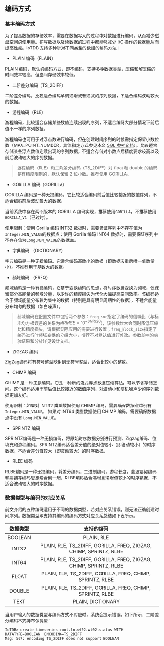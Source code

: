 <!--

    Licensed to the Apache Software Foundation (ASF) under one
    or more contributor license agreements.  See the NOTICE file
    distributed with this work for additional information
    regarding copyright ownership.  The ASF licenses this file
    to you under the Apache License, Version 2.0 (the
    "License"); you may not use this file except in compliance
    with the License.  You may obtain a copy of the License at
    
        http://www.apache.org/licenses/LICENSE-2.0
    
    Unless required by applicable law or agreed to in writing,
    software distributed under the License is distributed on an
    "AS IS" BASIS, WITHOUT WARRANTIES OR CONDITIONS OF ANY
    KIND, either express or implied.  See the License for the
    specific language governing permissions and limitations
    under the License.

-->

## 编码方式

### 基本编码方式

为了提高数据的存储效率，需要在数据写入的过程中对数据进行编码，从而减少磁盘空间的使用量。在写数据以及读数据的过程中都能够减少 I/O 操作的数据量从而提高性能。IoTDB 支持多种针对不同类型的数据的编码方法：

* PLAIN 编码（PLAIN）

PLAIN 编码，默认的编码方式，即不编码，支持多种数据类型，压缩和解压缩的时间效率较高，但空间存储效率较低。

* 二阶差分编码（TS_2DIFF）

二阶差分编码，比较适合编码单调递增或者递减的序列数据，不适合编码波动较大的数据。

* 游程编码（RLE）

游程编码，比较适合存储某些数值连续出现的序列，不适合编码大部分情况下前后值不一样的序列数据。

游程编码也可用于对浮点数进行编码，但在创建时间序列的时候需指定保留小数位数（MAX_POINT_NUMBER，具体指定方式参见本文 [SQL 参考文档](../Reference/SQL-Reference.md)）。比较适合存储某些浮点数值连续出现的序列数据，不适合存储对小数点后精度要求较高以及前后波动较大的序列数据。

> 游程编码（RLE）和二阶差分编码（TS_2DIFF）对 float 和 double 的编码是有精度限制的，默认保留 2 位小数。推荐使用 GORILLA。

* GORILLA 编码（GORILLA）

GORILLA 编码是一种无损编码，它比较适合编码前后值比较接近的数值序列，不适合编码前后波动较大的数据。

当前系统中存在两个版本的 GORILLA 编码实现，推荐使用`GORILLA`，不推荐使用`GORILLA_V1`（已过时）。

使用限制：使用 Gorilla 编码 INT32 数据时，需要保证序列中不存在值为`Integer.MIN_VALUE`的数据点；使用 Gorilla 编码 INT64 数据时，需要保证序列中不存在值为`Long.MIN_VALUE`的数据点。

* 字典编码 （DICTIONARY）

字典编码是一种无损编码。它适合编码基数小的数据（即数据去重后唯一值数量小）。不推荐用于基数大的数据。

* 频域编码 （FREQ）

频域编码是一种有损编码，它基于变换编码的思想，将时序数据变换为频域，仅保留部分高能量的频域分量，以少许的精度损失为代价大幅提高空间效率。该编码适合于频域能量分布较为集中的数据（特别是具有明显周期性的数据），不适合能量分布均匀的数据（如白噪声）。

> 频域编码在配置文件中包括两个参数：`freq_snr`指定了编码的信噪比（与标准均方根误差的关系为$NRMSE=10^{-SNR/20}$），该参数增大会同时降低压缩比和精度损失，请根据实际应用的需要进行设置；`freq_block_size`指定了编码进行时频域变换的分组大小，推荐不对默认值进行修改。参数影响的实验结果和分析详见设计文档。

* ZIGZAG 编码

ZigZag编码将有符号整型映射到无符号整型，适合比较小的整数。

* CHIMP 编码

CHIMP 是一种无损编码。它是一种新的流式浮点数据压缩算法，可以节省存储空间。这个编码适用于前后值比较接近的数值序列，对波动小和随机噪声少的序列数据更加友好。

使用限制：如果对 INT32 类型数据使用 CHIMP 编码，需要确保数据点中没有 `Integer.MIN_VALUE`。 如果对 INT64 类型数据使用 CHIMP 编码，需要确保数据点中没有 `Long.MIN_VALUE`。

* SPRINTZ 编码

SPRINTZ编码是一种无损编码，将原始时序数据分别进行预测、Zigzag编码、位填充和游程编码。SPRINTZ编码适合差分值的绝对值较小（即波动较小）的时序数据，不适合差分值较大（即波动较大）的时序数据。

* RLBE 编码

RLBE编码是一种无损编码，将差分编码，二进制编码，游程长度，斐波那契编码和拼接等编码思想结合到一起。RLBE编码适合递增且递增值较小的时序数据，不适合波动较大的时序数据。




### 数据类型与编码的对应关系

前文介绍的五种编码适用于不同的数据类型，若对应关系错误，则无法正确创建时间序列。数据类型与支持其编码的编码方式对应关系总结如下表所示。

| 数据类型 |                        支持的编码                        |
|:---------:|:-----------------------------------------------------------------:|
| BOOLEAN   |                            PLAIN, RLE                             |
| INT32     | PLAIN, RLE, TS_2DIFF, GORILLA, FREQ, ZIGZAG, CHIMP, SPRINTZ, RLBE |
| INT64     | PLAIN, RLE, TS_2DIFF, GORILLA, FREQ, ZIGZAG, CHIMP, SPRINTZ, RLBE |
| FLOAT     |     PLAIN, RLE, TS_2DIFF, GORILLA, FREQ, CHIMP, SPRINTZ, RLBE     |
| DOUBLE    |     PLAIN, RLE, TS_2DIFF, GORILLA, FREQ, CHIMP, SPRINTZ, RLBE     |
| TEXT      |                         PLAIN, DICTIONARY                         |

当用户输入的数据类型与编码方式不对应时，系统会提示错误。如下所示，二阶差分编码不支持布尔类型：

```
IoTDB> create timeseries root.ln.wf02.wt02.status WITH DATATYPE=BOOLEAN, ENCODING=TS_2DIFF
Msg: 507: encoding TS_2DIFF does not support BOOLEAN
```
